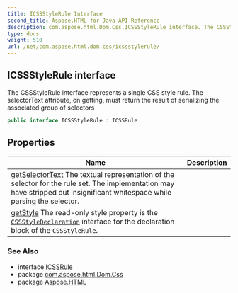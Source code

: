 ```yaml
---
title: ICSSStyleRule Interface
second_title: Aspose.HTML for Java API Reference
description: com.aspose.html.Dom.Css.ICSSStyleRule interface. The CSSStyleRule interface represents a single CSS style rule. The selectorText attribute on getting must return the result of serializing the associated group of selectors
type: docs
weight: 510
url: /net/com.aspose.html.dom.css/icssstylerule/
---
```

## ICSSStyleRule interface

The CSSStyleRule interface represents a single CSS style rule. The selectorText attribute, on getting, must return the result of serializing the associated group of selectors

```java
public interface ICSSStyleRule : ICSSRule
```

## Properties

| Name | Description |
| --- | --- |
| [getSelectorText](../../com.aspose.html.dom.css/icssstylerule/selectortext/) The textual representation of the selector for the rule set. The implementation may have stripped out insignificant whitespace while parsing the selector. |
| [getStyle](../../com.aspose.html.dom.css/icssstylerule/style/) The read-only style property is the [`CSSStyleDeclaration`](../icssstyledeclaration/) interface for the declaration block of the `CSSStyleRule`. |

### See Also

* interface [ICSSRule](../icssrule/)
* package [com.aspose.html.Dom.Css](../../com.aspose.html.dom.css/)
* package [Aspose.HTML](../../)
